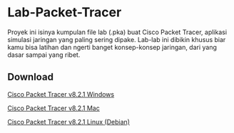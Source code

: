 # Lab-Packet-Tracer
Proyek ini isinya kumpulan file lab (.pka) buat Cisco Packet Tracer, aplikasi simulasi jaringan yang paling sering dipake. Lab-lab ini dibikin khusus biar kamu bisa latihan dan ngerti banget konsep-konsep jaringan, dari yang dasar sampai yang ribet.

##  Download
[Cisco Packet Tracer v8.2.1 Windows](https://github.com/Kumis86/Lab-Packet-Tracer/releases/download/v8.2.2/Packet_Tracer822_64bit_setup_signed.exe)

[Cisco Packet Tracer v8.2.1 Mac](https://github.com/Kumis86/Lab-Packet-Tracer/releases/download/v8.2.2/Packet_Tracer822_setup_mac_signed.dmg)

[Cisco Packet Tracer v8.2.1 Linux (Debian)](https://github.com/Kumis86/Lab-Packet-Tracer/releases/download/v8.2.2/Packet_Tracer822_amd64_signed.deb)
